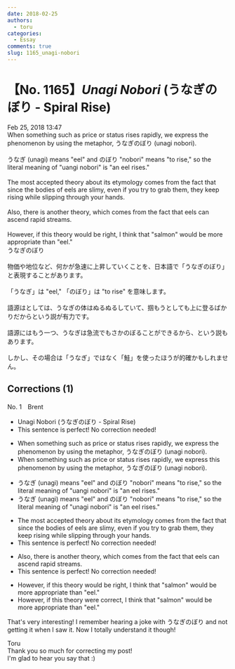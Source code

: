 ```yaml
---
date: 2018-02-25
authors:
  - toru
categories:
  - Essay
comments: true
slug: 1165_unagi-nobori
---
```


# 【No. 1165】<strong><em>Unagi Nobori</strong></em> (うなぎのぼり - Spiral Rise)
<div class="date">Feb 25, 2018 13:47</div>
<div id="post"><div id="body_show_ori">
When something such as price or status rises rapidly, we express the phenomenon by using the metaphor, うなぎのぼり (unagi nobori).<br/><br/>うなぎ (unagi) means "eel" and のぼり "nobori" means "to rise," so the literal meaning of "uangi nobori" is "an eel rises."<br/><br/>The most accepted theory about its etymology comes from the fact that since the bodies of eels are slimy, even if you try to grab them, they keep rising while slipping through your hands.<br/><br/>Also, there is another theory, which comes from the fact that eels can ascend rapid streams.<br/><br/>However, if this theory would be right, I think that "salmon" would be more appropriate than "eel."
</div></div>

<!-- more -->

<div id="post_ja"><div id="body_show_mo">
うなぎのぼり<br/><br/>物価や地位など、何かが急速に上昇していくことを、日本語で「うなぎのぼり」と表現することがあります。<br/><br/>「うなぎ」は "eel," 「のぼり」は "to rise" を意味します。<br/><br/>語源はとしては、うなぎの体はぬるぬるしていて、掴もうとしても上に登るばかりだからという説が有力です。<br/><br/>語源にはもう一つ、うなぎは急流でもさかのぼることができるから、という説もあります。<br/><br/>しかし、その場合は「うなぎ」ではなく「鮭」を使ったほうが的確かもしれません。
</div></div>

## Corrections (1)
<div id="block"><div class="first_name"> No. 1　<span class="just_name">Brent</span></div><div id="block2">
<ul class="correction_field">
<li class="incorrect">Unagi Nobori (うなぎのぼり - Spiral Rise)</li>
<li class="corrected perfect">This sentence is perfect! No correction needed!</li>
</ul>
<ul class="correction_field">
<li class="incorrect">When something such as price or status rises rapidly, we express the phenomenon by using the metaphor, うなぎのぼり (unagi nobori).</li>
<li class="corrected correct">
When something such as price or status rises rapidly, we express <span class="f_blue">this</span> phenomenon by using the metaphor, うなぎのぼり (unagi nobori).
</li>
</ul>
<ul class="correction_field">
<li class="incorrect">うなぎ (unagi) means "eel" and のぼり "nobori" means "to rise," so the literal meaning of "uangi nobori" is "an eel rises."</li>
<li class="corrected correct">
うなぎ (unagi) means "eel" and のぼり "nobori" means "to rise," so the literal meaning of "u<span class="f_blue">na</span>gi nobori" is "an eel rises."
</li>
</ul>
<ul class="correction_field">
<li class="incorrect">The most accepted theory about its etymology comes from the fact that since the bodies of eels are slimy, even if you try to grab them, they keep rising while slipping through your hands.</li>
<li class="corrected perfect">This sentence is perfect! No correction needed!</li>
</ul>
<ul class="correction_field">
<li class="incorrect">Also, there is another theory, which comes from the fact that eels can ascend rapid streams.</li>
<li class="corrected perfect">This sentence is perfect! No correction needed!</li>
</ul>
<ul class="correction_field">
<li class="incorrect">However, if this theory would be right, I think that "salmon" would be more appropriate than "eel."</li>
<li class="corrected correct">
However, if this theory <span class="f_blue">were correct</span>, I think that "salmon" would be more appropriate than "eel."
</li>
</ul>
<p class="comment_small">
 That's very interesting! I remember hearing a joke with うなぎのぼり and not getting it when I saw it. Now I totally understand it though!
</p>

</div><div class="name"><span class="just_name">Toru</span><br>
Thank you so much for correcting my post!<br/>I'm glad to hear you say that :)
</div>
</div>
